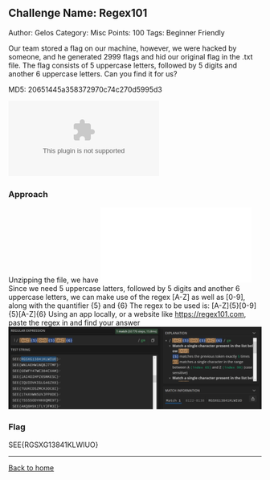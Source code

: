 ## Challenge Name: Regex101
Author: Gelos
Category: Misc
Points: 100
Tags: Beginner Friendly

Our team stored a flag on our machine, however, we were hacked by someone, and he generated 2999 flags and hid our original flag in the .txt file. The flag consists of 5 uppercase letters, followed by 5 digits and another 6 uppercase letters. Can you find it for us?

MD5: 20651445a358372970c74c270d5995d3

![Download file](files/misc_regex101.zip "File")

### Approach
Unzipping the file, we have ![file](files/unzipped%20files/distrib/flags.txt "given text file")
Since we need 5 uppercase latters, followed by 5 digits and another 6 uppercase letters, we can make use of the regex [A-Z] as well as [0-9], along with the quantifier {5} and {6}
The regex to be used is: [A-Z]{5}[0-9]{5}[A-Z]{6}
Using an app locally, or a website like https://regex101.com, paste the regex in and find your answer
![img](files/img1.png "Image")

### Flag
SEE{RGSXG13841KLWIUO}

---
[Back to home](https://github.com/Team-Rainbow-Hash/seetf-2022-writeups)
